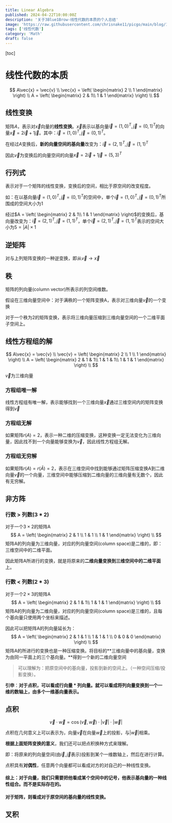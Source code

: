 ```yaml
---
title: Linear Algebra
published: 2024-04-22T10:00:00Z
description: '关于3Blue1Brow-线性代数的本质的个人总结'
image: 'https://raw.githubusercontent.com/chrisnake11/picgo/main/blog/1092830.jpg'
tags: ['线性代数']
category: 'Math'
draft: false
---
```




[toc]

# 线性代数的本质

$$
A\vec{x} = \vec{v} \\
\vec{x} = \left( 
\begin{matrix}
2 \\
1
\end{matrix}
\right) \\
A = 
\left( 
    \begin{matrix}
    2 & 1\\
    1 & 1
    \end{matrix}
\right) \\
$$

## 线性变换

矩阵$A$，表示对$\vec{x}$向量的**线性变换**。$\vec{x}$表示以基向量$\vec{i} = (1, 0)^T, \vec{j} = (0, 1)^T$的向量$\vec{x} = 2\vec{i} + 1\vec{j}$。其中：$\vec{i} = (1, 0)^T, \vec{j} = (0, 1)^T$。

在经过$A$变换后，**新的向量空间的基向量**改变为：$\vec{i} = (2, 1)^T,\vec{j} = (1, 1)^T$

因此$\vec{v}$为变换后的向量空间的向量$\vec{x} = 2\vec{i} + 1\vec{j} = (5, 3)^T$

## 行列式

表示对于一个矩阵的线性变换，变换后的空间，相比于原空间的改变程度。

如：在以基向量$\vec{i} = (1, 0)^T, \vec{j} = (0, 1)^T$的空间中，单个$\vec{i} = (1, 0)^T, \vec{j} = (0, 1)^T$所围成的空间大小为$1$

经过$A = 
\left( 
    \begin{matrix}
    2 & 1\\
    1 & 1
    \end{matrix}
\right)$的变换后，基向量改变为：$\vec{i} = (2, 1)^T,\vec{j} = (1, 1)^T$，单个$\vec{i} = (2, 1)^T,\vec{j} = (1, 1)^T$表示的空间大小为$5 = |A| \times 1$

## 逆矩阵

对与上列矩阵变换的一种逆变换，即从$\vec{v} \to \vec{x}$

## 秩

矩阵的列向量(column vector)所表示的列空间维数。

假设在三维向量空间中：对于满秩的一个矩阵变换A，表示对三维向量$\vec{v}$的一个变换

对于一个秩为2的矩阵变换，表示将三维向量压缩到三维向量空间的一个二维平面子空间上。

## 线性方程组的解

$$
A\vec{x} = \vec{v} \\
\vec{v} = \left( 
\begin{matrix}
2 \\
1 \\
1
\end{matrix}
\right) \\
A = 
\left( 
    \begin{matrix}
    2 & 1 & 1\\
    1 & 1 & 1\\
    1 & 1 & 1
    \end{matrix}
\right) \\
$$

$\vec{v}$为三维向量

### 方程组唯一解

线性方程组有唯一解，表示能够找到一个三维向量$\vec{x}$通过三维空间内的矩阵变换得到$\vec{v}$

### 方程组无解

如果矩阵$r(A) = 2$，表示一种二维的压缩变换，这种变换一定无法变化为三维向量，因此找不到一个向量能够变换为$\vec{v}$​，因此线性方程组无解。

### 方程组无穷解

如果矩阵$r(A) = r(\bar{A}) = 2$，表示在三维空间中找到能够通过矩阵压缩变换A到二维向量$\vec{v}$​的一个向量，三维空间中能够压缩到二维向量的三维向量有无数个，因此有无穷解。

## 非方阵

### 行数 > 列数(3 * 2)

对于一个$3 \times 2$的矩阵A
$$
A = 
\left( 
    \begin{matrix}
    2 & 1 \\
    1 & 1 \\
    1 & 1 
    \end{matrix}
\right) \\
$$
矩阵A的列向量为三维向量，对应的列向量空间(column space)是二维的，即：三维空间中的二维平面。

因此矩阵A所进行的变换，就是将原来的**二维向量变换到三维空间中的二维平面**上。

### 行数 < 列数(2 * 3)

对于一个$2 \times 3$的矩阵A
$$
A = 
\left( 
    \begin{matrix}
    2 & 1 & 1\\
    1 & 1 & 1
    \end{matrix}
\right) \\
$$
矩阵A的列向量为二维向量，对应的列向量空间(column space)是三维的，且每个基向量只使用两个坐标来描述。

因此可以把矩阵A的列向量延长为：
$$
A = 
\left( 
    \begin{matrix}
    2 & 1 & 1 \\
    1 & 1 & 1 \\
    0 & 0 & 0
    \end{matrix}
\right) \\
$$
矩阵A的所进行的变换也是一种压缩变换。将目标的**三维向量中的基向量，变换为由同一平面上的三个基向量。**得到一个新的二维向量空间

>  可以理解为：把原空间中的基向量，投影到新的空间上。（一种空间压缩/投影变换）。

**引申**：**对于点积，可以看成行向量 * 列向量。就可以看成将列向量变换到一个一维的数轴上，由多个一维基向量表示。**

## 点积

$$
\vec{v} \cdot \vec{w} = \cos(\vec{v}, \vec{w})\cdot|\vec{v}|\cdot|\vec{w}|
$$

点积在几何意义上可以表示为，向量$\vec{v}$在向量$\vec{w}$上的投影，与$|\vec{w}|$相乘。

**根据上面矩阵变换的意义**，我们还可以把点积换种方式来理解。

即：将原来的列向量空间(由$\vec{i},\vec{j}$表示)投影到某个一维数轴上，然后在进行计算。

点积具有**对偶性**，任意两个向量都可以看成对方的对自己的一种线性变换。

#### 综上：对于向量，我们只需要把他看成某个空间中的记号，他表示基向量的一种线性组合。而不是实际存在的。

#### 对于矩阵，则看成对于原空间的基向量的线性变换。

## 叉积



